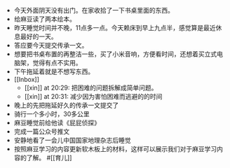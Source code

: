 - 今天外面阴天没有出门。在家收拾了一下书桌里面的东西。
- 给麻豆读了两本绘本。
- 昨天睡觉时间并不晚，11点多一点。今天赖床到早上九点半，感觉算是最近休息最好的一天。
- 答应要今天提交传承一文。
- 想要把书桌布置的再整洁一些，买了小米音响，方便看时间，还想着买立式电脑架，觉得有点不实用。
- 下午拖延着就是不想写东西。
- [[Inbox]]
    - [[xin]] at 20:29: 把困难的问题拆解成简单问题。
    - [[xin]] at 20:31: 减少因为害怕困难而逃避的的时间
- 晚上的先把拖延好久的传承一文提交了
- 骑行一个多小时，30多公里
- 麻豆睡觉前给他读《屁屁侦探》
- 完成一篇公众号推文
- 安静地看了一会儿中国国家地理杂志后睡觉
- 按照麻豆学习的内容更新软木板上的材料，这样可以展示我们对于麻豆学习内容的了解。
#[[育儿]]
